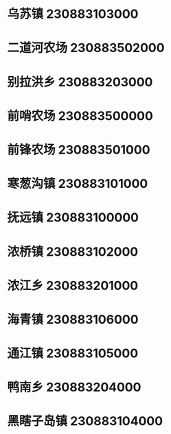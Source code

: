 # 乌苏镇 230883103000
# 二道河农场 230883502000
# 别拉洪乡 230883203000
# 前哨农场 230883500000
# 前锋农场 230883501000
# 寒葱沟镇 230883101000
# 抚远镇 230883100000
# 浓桥镇 230883102000
# 浓江乡 230883201000
# 海青镇 230883106000
# 通江镇 230883105000
# 鸭南乡 230883204000
# 黑瞎子岛镇 230883104000
